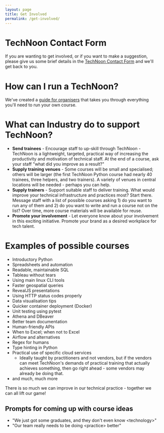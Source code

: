 ```yaml
---
layout: page
title: Get Involved
permalink: /get-involved/
---
```


# TechNoon Contact Form

If you are wanting to get involved, or if you want to make a
suggestion, please give us some brief details in the [TechNoon Contact
Form](/contact) and we'll get back to you.

# How can I run a TechNoon?

We've created a [guide for organisers](/organisers) that takes you
through everything you'll need to run your own course.

# What can Industry do to support TechNoon?

* **Send trainees** - Encourage staff to up-skill through TechNoon -
  TechNoon is a lightweight, targeted, practical way of increasing the
  productivity and motivation of technical staff. At the end of a
  course, ask your staff "what did you improve as a result?"
* **Supply training venues** - Some courses will be small and
  specialised; others will be larger (the first TechNoon Python course
  had nearly 40 trainees, three helpers, and two trainers). A variety
  of venues in central locations will be needed - perhaps you can
  help.
* **Supply trainers** - Support suitable staff to deliver training.
  What would improve your technical infrastructure and practices most?
  Start there. Message staff with a list of possible courses asking 1)
  do you want to run any of them and 2) do you want to write and run a
  course not on the list? Over time, more course materials will be
  available for reuse.
* **Promote your involvement** - Let everyone know about your
  involvement in this exciting initiative. Promote your brand as a
  desired workplace for tech talent.

# Examples of possible courses

* Introductory Python
* Spreadsheets and automation
* Readable, maintainable SQL
* Tableau without tears
* Using main linux CLI tools
* Faster geospatial queries
* RevealJS presentations
* Using HTTP status codes properly
* Data visualisation tips
* Quicker container deployment (Docker)
* Unit testing using pytest
* Athena and DBeaver
* Better team documentation
* Human-friendly APIs
* When to Excel; when not to Excel
* Airflow and alternatives
* Regex for humans
* Type hinting in Python
* Practical use of specific cloud services
  * Ideally taught by practitioners and not vendors, but if the
    vendors can meet TechNoon's demands of practical training that
    actually achieves something, then go right ahead - some vendors
    may already be doing that.
* and much, much more

There is so much we can improve in our technical practice - together
we can all lift our game!

## Prompts for coming up with course ideas

* "We just got some graduates, and they don't even know &lt;technology&gt;"
* "Our team really needs to be doing &lt;practice&gt; better"
